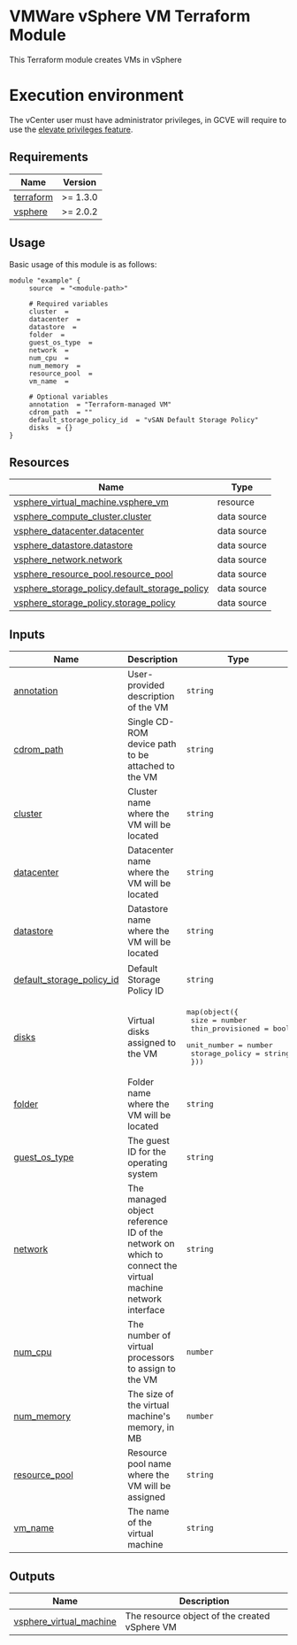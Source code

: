 # VMWare vSphere VM Terraform Module
This Terraform module creates VMs in vSphere

# Execution environment
The vCenter user must have administrator privileges, in GCVE will require to use the [elevate privileges feature](https://cloud.google.com/vmware-engine/docs/private-clouds/howto-elevate-privilege).


<!-- BEGIN_AUTOMATED_TF_DOCS_BLOCK -->
## Requirements

| Name | Version |
|------|---------|
| <a name="requirement_terraform"></a> [terraform](#requirement\_terraform) | >= 1.3.0 |
| <a name="requirement_vsphere"></a> [vsphere](#requirement\_vsphere) | >= 2.0.2 |

## Usage
Basic usage of this module is as follows:

```hcl
module "example" {
	 source  = "<module-path>"

	 # Required variables
	 cluster  = 
	 datacenter  = 
	 datastore  = 
	 folder  = 
	 guest_os_type  = 
	 network  = 
	 num_cpu  = 
	 num_memory  = 
	 resource_pool  = 
	 vm_name  = 

	 # Optional variables
	 annotation  = "Terraform-managed VM"
	 cdrom_path  = ""
	 default_storage_policy_id  = "vSAN Default Storage Policy"
	 disks  = {}
}
```

## Resources

| Name | Type |
|------|------|
| [vsphere_virtual_machine.vsphere_vm](https://registry.terraform.io/providers/hashicorp/vsphere/latest/docs/resources/virtual_machine) | resource |
| [vsphere_compute_cluster.cluster](https://registry.terraform.io/providers/hashicorp/vsphere/latest/docs/data-sources/compute_cluster) | data source |
| [vsphere_datacenter.datacenter](https://registry.terraform.io/providers/hashicorp/vsphere/latest/docs/data-sources/datacenter) | data source |
| [vsphere_datastore.datastore](https://registry.terraform.io/providers/hashicorp/vsphere/latest/docs/data-sources/datastore) | data source |
| [vsphere_network.network](https://registry.terraform.io/providers/hashicorp/vsphere/latest/docs/data-sources/network) | data source |
| [vsphere_resource_pool.resource_pool](https://registry.terraform.io/providers/hashicorp/vsphere/latest/docs/data-sources/resource_pool) | data source |
| [vsphere_storage_policy.default_storage_policy](https://registry.terraform.io/providers/hashicorp/vsphere/latest/docs/data-sources/storage_policy) | data source |
| [vsphere_storage_policy.storage_policy](https://registry.terraform.io/providers/hashicorp/vsphere/latest/docs/data-sources/storage_policy) | data source |

## Inputs

| Name | Description | Type | Default | Required |
|------|-------------|------|---------|:--------:|
| <a name="input_annotation"></a> [annotation](#input\_annotation) | User-provided description of the VM | `string` | `"Terraform-managed VM"` | no |
| <a name="input_cdrom_path"></a> [cdrom\_path](#input\_cdrom\_path) | Single CD-ROM device path to be attached to the VM | `string` | `""` | no |
| <a name="input_cluster"></a> [cluster](#input\_cluster) | Cluster name where the VM will be located | `string` | n/a | yes |
| <a name="input_datacenter"></a> [datacenter](#input\_datacenter) | Datacenter name where the VM will be located | `string` | n/a | yes |
| <a name="input_datastore"></a> [datastore](#input\_datastore) | Datastore name where the VM will be located | `string` | n/a | yes |
| <a name="input_default_storage_policy_id"></a> [default\_storage\_policy\_id](#input\_default\_storage\_policy\_id) | Default Storage Policy ID | `string` | `"vSAN Default Storage Policy"` | no |
| <a name="input_disks"></a> [disks](#input\_disks) | Virtual disks assigned to the VM | <pre>map(object({<br>    size             = number<br>    thin_provisioned = bool<br>    unit_number      = number<br>    storage_policy   = string<br>  }))</pre> | `{}` | no |
| <a name="input_folder"></a> [folder](#input\_folder) | Folder name where the VM will be located | `string` | n/a | yes |
| <a name="input_guest_os_type"></a> [guest\_os\_type](#input\_guest\_os\_type) | The guest ID for the operating system | `string` | n/a | yes |
| <a name="input_network"></a> [network](#input\_network) | The managed object reference ID of the network on which to connect the virtual machine network interface | `string` | n/a | yes |
| <a name="input_num_cpu"></a> [num\_cpu](#input\_num\_cpu) | The number of virtual processors to assign to the VM | `number` | n/a | yes |
| <a name="input_num_memory"></a> [num\_memory](#input\_num\_memory) | The size of the virtual machine's memory, in MB | `number` | n/a | yes |
| <a name="input_resource_pool"></a> [resource\_pool](#input\_resource\_pool) | Resource pool name where the VM will be assigned | `string` | n/a | yes |
| <a name="input_vm_name"></a> [vm\_name](#input\_vm\_name) | The name of the virtual machine | `string` | n/a | yes |

## Outputs

| Name | Description |
|------|-------------|
| <a name="output_vsphere_virtual_machine"></a> [vsphere\_virtual\_machine](#output\_vsphere\_virtual\_machine) | The resource object of the created vSphere VM |

<!-- END_AUTOMATED_TF_DOCS_BLOCK --> 
